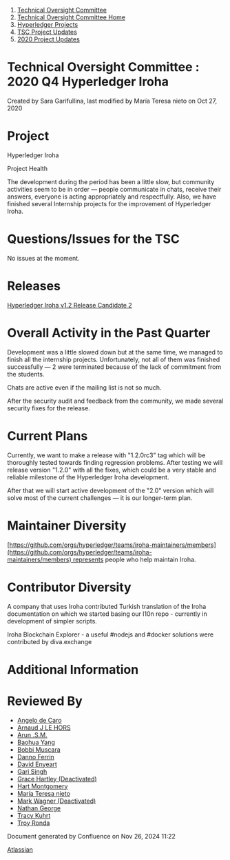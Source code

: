 1. [Technical Oversight Committee](index.html)
2. [Technical Oversight Committee Home](Technical-Oversight-Committee-Home_21430274.html)
3. [Hyperledger Projects](Hyperledger-Projects_21447704.html)
4. [TSC Project Updates](TSC-Project-Updates_21430854.html)
5. [2020 Project Updates](2020-Project-Updates_21450093.html)

# Technical Oversight Committee : 2020 Q4 Hyperledger Iroha

Created by Sara Garifullina, last modified by María Teresa nieto on Oct 27, 2020

# Project

Hyperledger Iroha

Project Health

The development during the period has been a little slow, but community activities seem to be in order — people communicate in chats, receive their answers, everyone is acting appropriately and respectfully. Also, we have finished several Internship projects for the improvement of Hyperledger Iroha. 

# Questions/Issues for the TSC

No issues at the moment. 

# Releases

[Hyperledger Iroha v1.2 Release Candidate 2](https://github.com/hyperledger/iroha/releases/tag/1.2.0-rc.2)

# Overall Activity in the Past Quarter

Development was a little slowed down but at the same time, we managed to finish all the internship projects. Unfortunately, not all of them was finished successfully — 2 were terminated because of the lack of commitment from the students.

Chats are active even if the mailing list is not so much.

After the security audit and feedback from the community, we made several security fixes for the release.

# Current Plans

Currently, we want to make a release with "1.2.0rc3" tag which will be thoroughly tested towards finding regression problems. After testing we will release version "1.2.0" with all the fixes, which could be a very stable and reliable milestone of the Hyperledger Iroha development.

After that we will start active development of the "2.0" version which will solve most of the current challenges — it is our longer-term plan. 

# Maintainer Diversity

[https://github.com/orgs/hyperledger/teams/iroha-maintainers/members](https://github.com/orgs/hyperledger/teams/iroha-maintainers/members) represents people who help maintain Iroha.

# Contributor Diversity

A company that uses Iroha contributed Turkish translation of the Iroha documentation on which we started basing our l10n repo - currently in development of simpler scripts. 

Iroha Blockchain Explorer - a useful #nodejs and #docker solutions were contributed by diva.exchange

# Additional Information

# Reviewed By

- [Angelo de Caro](https://lf-hyperledger.atlassian.net/wiki/people/70121:d6b0f0e4-825f-4f16-88e1-4d14e95f2f10?ref=confluence)
- [Arnaud J LE HORS](https://lf-hyperledger.atlassian.net/wiki/people/70121:0e75e3b8-500a-4067-9f7e-ed46e91bcb9d?ref=confluence)
- [Arun .S.M.](https://lf-hyperledger.atlassian.net/wiki/people/621a0e5097d313006ba7386a?ref=confluence)
- [Baohua Yang](https://lf-hyperledger.atlassian.net/wiki/people/557058:17d87dbf-05fe-4c1b-84cf-fd69f7fcbb20?ref=confluence)
- [Bobbi Muscara](https://lf-hyperledger.atlassian.net/wiki/people/5c4cb1b7d8bbb7445c0a457e?ref=confluence)
- [Danno Ferrin](https://lf-hyperledger.atlassian.net/wiki/people/5b7f2d80c4e4892a5b789551?ref=confluence)
- [David Enyeart](https://lf-hyperledger.atlassian.net/wiki/people/712020:30d7e775-8a5d-4896-8950-8da2af027639?ref=confluence)
- [Gari Singh](https://lf-hyperledger.atlassian.net/wiki/people/557058:51429e31-90f4-4684-b7cd-9a4fe15ff188?ref=confluence)
- [Grace Hartley (Deactivated)](https://lf-hyperledger.atlassian.net/wiki/people/5c3e0cd1ff324728a1db2448?ref=confluence)
- [Hart Montgomery](https://lf-hyperledger.atlassian.net/wiki/people/712020:86f447c0-86dc-43b3-ac03-6a31923bbb84?ref=confluence)
- [María Teresa nieto](https://lf-hyperledger.atlassian.net/wiki/people/5d36fa46af1d920bc99755b6?ref=confluence)
- [Mark Wagner (Deactivated)](https://lf-hyperledger.atlassian.net/wiki/people/70121:81b88945-c9ef-40fe-9224-207bdb280922?ref=confluence)
- [Nathan George](https://lf-hyperledger.atlassian.net/wiki/people/712020:3e7556ab-cdb8-47f5-8b68-12a3378021fd?ref=confluence)
- [Tracy Kuhrt](https://lf-hyperledger.atlassian.net/wiki/people/712020:eb6ae9c3-aa8e-40ba-9dab-a6969b1ac52e?ref=confluence)
- [Troy Ronda](https://lf-hyperledger.atlassian.net/wiki/people/557058:c854f35a-2b58-4be3-9003-ca2a67495580?ref=confluence)

Document generated by Confluence on Nov 26, 2024 11:22

[Atlassian](http://www.atlassian.com/)
